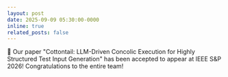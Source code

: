 ```yaml
---
layout: post
date: 2025-09-09 05:30:00-0000
inline: true
related_posts: false
---
```


:tada: Our paper "Cottontail: LLM-Driven Concolic Execution for Highly Structured Test Input Generation" has been accepted to appear at IEEE S&P 2026! Congratulations to the entire team!